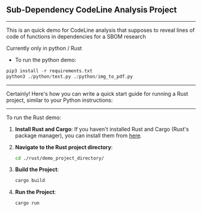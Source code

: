 ## Sub-Dependency CodeLine Analysis Project

---

This is an quick demo for CodeLine analysis that supposes to reveal lines of code of functions in dependencies for a SBOM research

Currently only in python / Rust

- To run the python demo: 

```python
pip3 install -r requirements.txt
python3 ./python/test.py ./python/img_to_pdf.py
```

---

Certainly! Here's how you can write a quick start guide for running a Rust project, similar to your Python instructions:

---

To run the Rust demo:

1. **Install Rust and Cargo**: If you haven't installed Rust and Cargo (Rust's package manager), you can install them from [here](https://rust-lang.org/tools/install).

2. **Navigate to the Rust project directory**:

    ```bash
    cd ./rust/demo_project_directory/
    ```

3. **Build the Project**: 

    ```bash
    cargo build
    ```

4. **Run the Project**:

    ```bash
    cargo run
    ```
